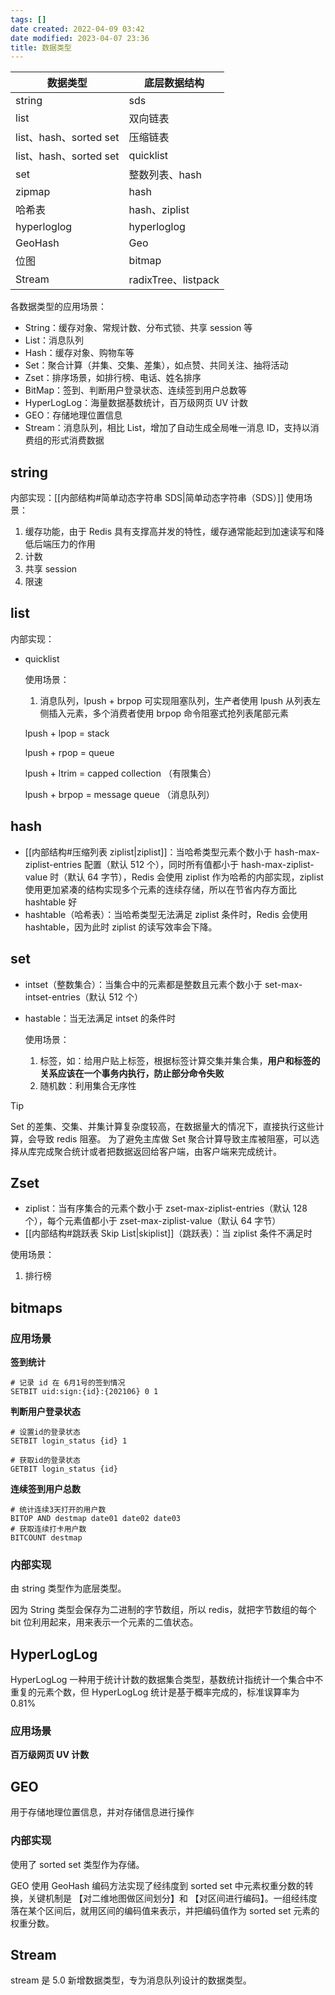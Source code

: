 ```yaml
---
tags: []
date created: 2022-04-09 03:42
date modified: 2023-04-07 23:36
title: 数据类型
---
```

| 数据类型               | 底层数据结构        |
| ---------------------- | ------------------- |
| string                 | sds                 |
| list                   | 双向链表            |
| list、hash、sorted set | 压缩链表            |
| list、hash、sorted set | quicklist           |
| set                    | 整数列表、hash      |
| zipmap                 | hash                |
| 哈希表                 | hash、ziplist       |
| hyperloglog            | hyperloglog         |
| GeoHash                | Geo                 |
| 位图                   | bitmap              |
| Stream                 | radixTree、listpack | 

各数据类型的应用场景：
- String：缓存对象、常规计数、分布式锁、共享 session 等
- List：消息队列
- Hash：缓存对象、购物车等
- Set：聚合计算（并集、交集、差集），如点赞、共同关注、抽将活动
- Zset：排序场景，如排行榜、电话、姓名排序
- BitMap：签到、判断用户登录状态、连续签到用户总数等
- HyperLogLog：海量数据基数统计，百万级网页 UV 计数
- GEO：存储地理位置信息
- Stream：消息队列，相比 List，增加了自动生成全局唯一消息 ID，支持以消费组的形式消费数据

## string

内部实现：[[内部结构#简单动态字符串 SDS|简单动态字符串（SDS）]]
使用场景：

  1. 缓存功能，由于 Redis 具有支撑高并发的特性，缓存通常能起到加速读写和降低后端压力的作用
  2. 计数
  3. 共享 session
  4. 限速

## list

内部实现：
- quicklist

  使用场景：

  1. 消息队列，lpush + brpop 可实现阻塞队列，生产者使用 lpush 从列表左侧插入元素，多个消费者使用 brpop 命令阻塞式抢列表尾部元素

  lpush + lpop = stack

  lpush + rpop = queue

  lpush + ltrim = capped collection （有限集合）

  lpush + brpop = message queue （消息队列）

## hash

- [[内部结构#压缩列表 ziplist|ziplist]]：当哈希类型元素个数小于 hash-max-ziplist-entries 配置（默认 512 个），同时所有值都小于 hash-max-ziplist-value 时（默认 64 字节），Redis 会使用 ziplist 作为哈希的内部实现，ziplist 使用更加紧凑的结构实现多个元素的连续存储，所以在节省内存方面比 hashtable 好
- hashtable（哈希表）：当哈希类型无法满足 ziplist 条件时，Redis 会使用 hashtable，因为此时 ziplist 的读写效率会下降。

## set

- intset（整数集合）：当集合中的元素都是整数且元素个数小于 set-max-intset-entries（默认 512 个）
- hastable：当无法满足 intset 的条件时

  使用场景：

  1. 标签，如：给用户贴上标签，根据标签计算交集并集合集，**用户和标签的关系应该在一个事务内执行，防止部分命令失败**
  2. 随机数：利用集合无序性

>[!tip]
>Set 的差集、交集、并集计算复杂度较高，在数据量大的情况下，直接执行这些计算，会导致 redis 阻塞。
>为了避免主库做 Set 聚合计算导致主库被阻塞，可以选择从库完成聚合统计或者把数据返回给客户端，由客户端来完成统计。

## Zset

 - ziplist：当有序集合的元素个数小于 zset-max-ziplist-entries（默认 128 个），每个元素值都小于 zset-max-ziplist-value（默认 64 字节）
  - [[内部结构#跳跃表 Skip List|skiplist]]（跳跃表）：当 ziplist 条件不满足时

  使用场景：

  1. 排行榜

## bitmaps

### 应用场景

**签到统计**
```
# 记录 id 在 6月1号的签到情况
SETBIT uid:sign:{id}:{202106} 0 1
```

**判断用户登录状态**
```
# 设置id的登录状态
SETBIT login_status {id} 1

# 获取id的登录状态
GETBIT login_status {id}
```

**连续签到用户总数**
```
# 统计连续3天打开的用户数
BITOP AND destmap date01 date02 date03
# 获取连续打卡用户数
BITCOUNT destmap
```

### 内部实现

由 string 类型作为底层类型。

因为 String 类型会保存为二进制的字节数组，所以 redis，就把字节数组的每个 bit 位利用起来，用来表示一个元素的二值状态。

## HyperLogLog

HyperLogLog 一种用于统计计数的数据集合类型，基数统计指统计一个集合中不重复的元素个数，但 HyperLogLog 统计是基于概率完成的，标准误算率为 0.81%

### 应用场景

**百万级网页 UV 计数**

## GEO

用于存储地理位置信息，并对存储信息进行操作

### 内部实现

使用了 sorted set 类型作为存储。

GEO 使用 GeoHash 编码方法实现了经纬度到 sorted set 中元素权重分数的转换，关键机制是 【对二维地图做区间划分】和 【对区间进行编码】。一组经纬度落在某个区间后，就用区间的编码值来表示，并把编码值作为 sorted set 元素的权重分数。

## Stream

stream 是 5.0 新增数据类型，专为消息队列设计的数据类型。
